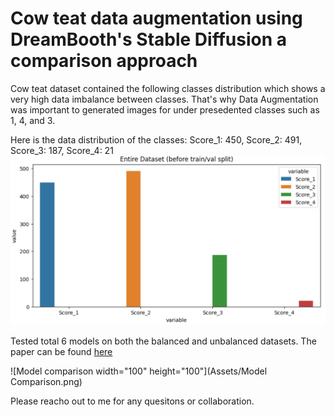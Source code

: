# Cow teat data augmentation using DreamBooth's Stable Diffusion a comparison approach

Cow teat dataset contained the following classes distribution which shows a very high data imbalance between classes. That's why Data Augmentation was important to generated images for under presedented classes such as 1, 4, and 3.

Here is the data distribution of the classes:
Score_1: 450, Score_2: 491, Score_3: 187, Score_4: 21
![Data Distribution,  width="100" height="100"](Assets/Dataset.png)

Tested total 6 models on both the balanced and unbalanced datasets.
The paper can be found <a href="https://www.researchgate.net/publication/370729404_Cow_teat_data_augmentation_using_Stable_Diffusion?_sg%5B0%5D=OEarIc4_Ug2TRjj1-ttlTizgfat__j0KOEtq4oDJj18baNuofqiT0dxabCzyWqM5y_f909TdWX5c-mgk2DVsB3B_HkTGYOVMXvuiF-A7.nlwWOIE8XhEHjfivod5cc4z8ddGc2AWPI7J1Gpg6_CeqSijvkoaFobNXedoV6nUYwbJiThu-K2Z2qfjy63Q6kA"> here </a>

![Model comparison  width="100" height="100"](Assets/Model Comparison.png)

Please reacho out to me for any quesitons or collaboration.

